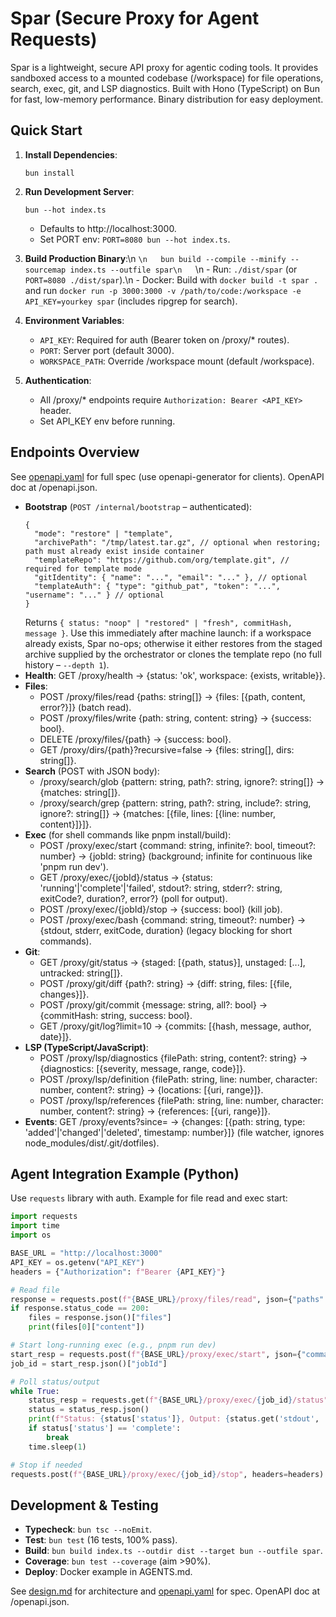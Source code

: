 # Spar (Secure Proxy for Agent Requests)

Spar is a lightweight, secure API proxy for agentic coding tools. It provides sandboxed access to a mounted codebase (/workspace) for file operations, search, exec, git, and LSP diagnostics. Built with Hono (TypeScript) on Bun for fast, low-memory performance. Binary distribution for easy deployment.

## Quick Start

1. **Install Dependencies**:
   ```
   bun install
   ```

2. **Run Development Server**:
   ```
   bun --hot index.ts
   ```
   - Defaults to http://localhost:3000.
   - Set PORT env: `PORT=8080 bun --hot index.ts`.

3. **Build Production Binary**:\n   ```\n   bun build --compile --minify --sourcemap index.ts --outfile spar\n   ```\n   - Run: `./dist/spar` (or `PORT=8080 ./dist/spar`).\n   - Docker: Build with `docker build -t spar .` and run `docker run -p 3000:3000 -v /path/to/code:/workspace -e API_KEY=yourkey spar` (includes ripgrep for search).

4. **Environment Variables**:
   - `API_KEY`: Required for auth (Bearer token on /proxy/* routes).
   - `PORT`: Server port (default 3000).
   - `WORKSPACE_PATH`: Override /workspace mount (default /workspace).

5. **Authentication**:
   - All /proxy/* endpoints require `Authorization: Bearer <API_KEY>` header.
   - Set API_KEY env before running.

## Endpoints Overview

See [openapi.yaml](openapi.yaml) for full spec (use openapi-generator for clients). OpenAPI doc at /openapi.json.

- **Bootstrap** (`POST /internal/bootstrap` – authenticated):
  ```
  {
    "mode": "restore" | "template",
    "archivePath": "/tmp/latest.tar.gz", // optional when restoring; path must already exist inside container
    "templateRepo": "https://github.com/org/template.git", // required for template mode
    "gitIdentity": { "name": "...", "email": "..." }, // optional
    "templateAuth": { "type": "github_pat", "token": "...", "username": "..." } // optional
  }
  ```
  Returns `{ status: "noop" | "restored" | "fresh", commitHash, message }`. Use this immediately after machine launch: if a workspace already exists, Spar no-ops; otherwise it either restores from the staged archive supplied by the orchestrator or clones the template repo (no full history – `--depth 1`).
- **Health**: GET /proxy/health → {status: 'ok', workspace: {exists, writable}}.
- **Files**:
  - POST /proxy/files/read {paths: string[]} → {files: [{path, content, error?}]} (batch read).
  - POST /proxy/files/write {path: string, content: string} → {success: bool}.
  - DELETE /proxy/files/{path} → {success: bool}.
  - GET /proxy/dirs/{path}?recursive=false → {files: string[], dirs: string[]}.
- **Search** (POST with JSON body):
  - /proxy/search/glob {pattern: string, path?: string, ignore?: string[]} → {matches: string[]}.
  - /proxy/search/grep {pattern: string, path?: string, include?: string, ignore?: string[]} → {matches: [{file, lines: [{line: number, content}]}]}.
- **Exec** (for shell commands like pnpm install/build):
  - POST /proxy/exec/start {command: string, infinite?: bool, timeout?: number} → {jobId: string} (background; infinite for continuous like 'pnpm run dev').
  - GET /proxy/exec/{jobId}/status → {status: 'running'|'complete'|'failed', stdout?: string, stderr?: string, exitCode?, duration?, error?} (poll for output).
  - POST /proxy/exec/{jobId}/stop → {success: bool} (kill job).
  - POST /proxy/exec/bash {command: string, timeout?: number} → {stdout, stderr, exitCode, duration} (legacy blocking for short commands).
- **Git**:
  - GET /proxy/git/status → {staged: [{path, status}], unstaged: [...], untracked: string[]}.
  - POST /proxy/git/diff {path?: string} → {diff: string, files: [{file, changes}]}.
  - POST /proxy/git/commit {message: string, all?: bool} → {commitHash: string, success: bool}.
  - GET /proxy/git/log?limit=10 → {commits: [{hash, message, author, date}]}.
- **LSP (TypeScript/JavaScript)**:
  - POST /proxy/lsp/diagnostics {filePath: string, content?: string} → {diagnostics: [{severity, message, range, code}]}.
  - POST /proxy/lsp/definition {filePath: string, line: number, character: number, content?: string} → {locations: [{uri, range}]}.
  - POST /proxy/lsp/references {filePath: string, line: number, character: number, content?: string} → {references: [{uri, range}]}.
- **Events**: GET /proxy/events?since=<timestamp> → {changes: [{path: string, type: 'added'|'changed'|'deleted', timestamp: number}]} (file watcher, ignores node_modules/dist/.git/dotfiles).

## Agent Integration Example (Python)

Use `requests` library with auth. Example for file read and exec start:

```python
import requests
import time
import os

BASE_URL = "http://localhost:3000"
API_KEY = os.getenv("API_KEY")
headers = {"Authorization": f"Bearer {API_KEY}"}

# Read file
response = requests.post(f"{BASE_URL}/proxy/files/read", json={"paths": ["src/app.ts"]}, headers=headers)
if response.status_code == 200:
    files = response.json()["files"]
    print(files[0]["content"])

# Start long-running exec (e.g., pnpm run dev)
start_resp = requests.post(f"{BASE_URL}/proxy/exec/start", json={"command": "pnpm run dev", "infinite": True}, headers=headers)
job_id = start_resp.json()["jobId"]

# Poll status/output
while True:
    status_resp = requests.get(f"{BASE_URL}/proxy/exec/{job_id}/status", headers=headers)
    status = status_resp.json()
    print(f"Status: {status['status']}, Output: {status.get('stdout', '')[-100:]}...")  # Last 100 chars
    if status['status'] == 'complete':
        break
    time.sleep(1)

# Stop if needed
requests.post(f"{BASE_URL}/proxy/exec/{job_id}/stop", headers=headers)
```

## Development & Testing

- **Typecheck**: `bun tsc --noEmit`.
- **Test**: `bun test` (16 tests, 100% pass).
- **Build**: `bun build index.ts --outdir dist --target bun --outfile spar`.
- **Coverage**: `bun test --coverage` (aim >90%).
- **Deploy**: Docker example in AGENTS.md.

See [design.md](design.md) for architecture and [openapi.yaml](openapi.yaml) for spec. OpenAPI doc at /openapi.json.
